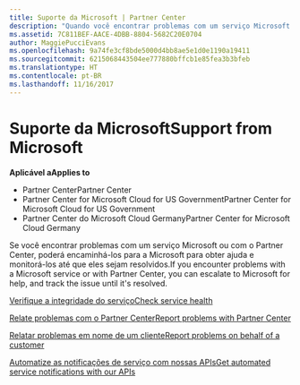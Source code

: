 ```yaml
---
title: Suporte da Microsoft | Partner Center
description: "Quando você encontrar problemas com um serviço Microsoft ou com o Partner Center, poderá encaminhá-los para a Microsoft para obter ajuda e monitorar os problemas até que eles sejam resolvidos."
ms.assetid: 7C811BEF-AACE-4DBB-8804-5682C20E0704
author: MaggiePucciEvans
ms.openlocfilehash: 9a74fe3cf8bde5000d4bb8ae5e1d0e1190a19411
ms.sourcegitcommit: 6215068443504ee777880bffcb1e85fea3b3bfeb
ms.translationtype: HT
ms.contentlocale: pt-BR
ms.lasthandoff: 11/16/2017
---
```

# <a name="support-from-microsoft"></a><span data-ttu-id="99add-103">Suporte da Microsoft</span><span class="sxs-lookup"><span data-stu-id="99add-103">Support from Microsoft</span></span>

**<span data-ttu-id="99add-104">Aplicável a</span><span class="sxs-lookup"><span data-stu-id="99add-104">Applies to</span></span>**

-  <span data-ttu-id="99add-105">Partner Center</span><span class="sxs-lookup"><span data-stu-id="99add-105">Partner Center</span></span>
-  <span data-ttu-id="99add-106">Partner Center for Microsoft Cloud for US Government</span><span class="sxs-lookup"><span data-stu-id="99add-106">Partner Center for Microsoft Cloud for US Government</span></span>
-  <span data-ttu-id="99add-107">Partner Center do Microsoft Cloud Germany</span><span class="sxs-lookup"><span data-stu-id="99add-107">Partner Center for Microsoft Cloud Germany</span></span>

<span data-ttu-id="99add-108">Se você encontrar problemas com um serviço Microsoft ou com o Partner Center, poderá encaminhá-los para a Microsoft para obter ajuda e monitorá-los até que eles sejam resolvidos.</span><span class="sxs-lookup"><span data-stu-id="99add-108">If you encounter problems with a Microsoft service or with Partner Center, you can escalate to Microsoft for help, and track the issue until it's resolved.</span></span>

[<span data-ttu-id="99add-109">Verifique a integridade do serviço</span><span class="sxs-lookup"><span data-stu-id="99add-109">Check service health</span></span>](check-service-health.md)

[<span data-ttu-id="99add-110">Relate problemas com o Partner Center</span><span class="sxs-lookup"><span data-stu-id="99add-110">Report problems with Partner Center</span></span>](report-problems-with-partner-center.md)

[<span data-ttu-id="99add-111">Relatar problemas em nome de um cliente</span><span class="sxs-lookup"><span data-stu-id="99add-111">Report problems on behalf of a customer</span></span>](report-problems-on-behalf-of-a-customer.md)

[<span data-ttu-id="99add-112">Automatize as notificações de serviço com nossas APIs</span><span class="sxs-lookup"><span data-stu-id="99add-112">Get automated service notifications with our APIs</span></span>](get-automated-service-notifications-with-our-apis.md)

 

 




